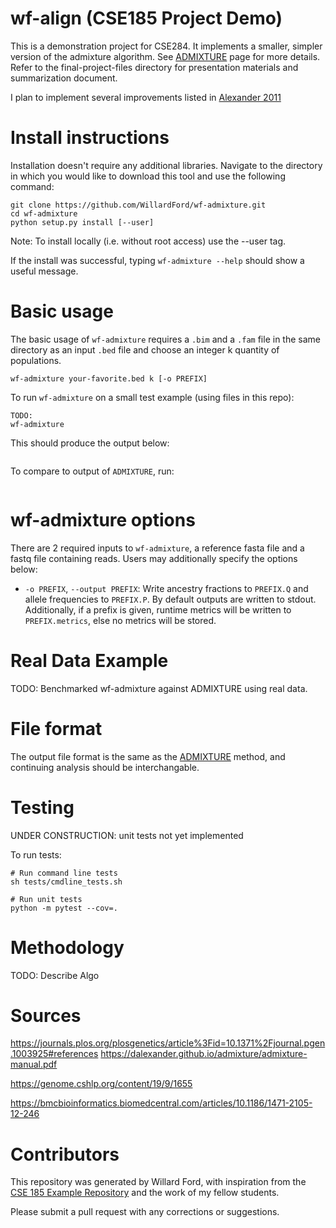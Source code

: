 # wf-align (CSE185 Project Demo)

This is a demonstration project for CSE284. It implements a smaller, simpler version of the admixture algorithm. See [ADMIXTURE](https://dalexander.github.io/admixture/index.html) page for more details. Refer to the final-project-files directory for presentation materials and summarization document.

I plan to implement several improvements listed in [Alexander 2011](https://bmcbioinformatics.biomedcentral.com/articles/10.1186/1471-2105-12-246)


# Install instructions

Installation doesn't require any additional libraries.
Navigate to the directory in which you would like to download this tool and use the following command:

```
git clone https://github.com/WillardFord/wf-admixture.git
cd wf-admixture
python setup.py install [--user]
```
Note: To install locally (i.e. without root access) use the --user tag.

If the install was successful, typing `wf-admixture --help` should show a useful message.

# Basic usage

The basic usage of `wf-admixture` requires a `.bim` and a `.fam` file in the same directory as an input `.bed` file and choose an integer k quantity of populations.
```
wf-admixture your-favorite.bed k [-o PREFIX]
```

To run `wf-admixture` on a small test example (using files in this repo):
```
TODO:
wf-admixture 
```

This should produce the output below:
```

```

To compare to output of `ADMIXTURE`, run:
```

```

# wf-admixture options

There are 2 required inputs to `wf-admixture`, a reference fasta file and a fastq file containing reads. Users may additionally specify the options below:

* `-o PREFIX`, `--output PREFIX`: Write ancestry fractions to `PREFIX.Q` and allele frequencies to `PREFIX.P`. By default outputs are written to stdout. Additionally, if a prefix is given, runtime metrics will be written to `PREFIX.metrics`, else no metrics will be stored.

# Real Data Example

TODO:
Benchmarked wf-admixture against ADMIXTURE using real data.

# File format

The output file format is the same as the [ADMIXTURE](https://dalexander.github.io/admixture/admixture-manual.pdf) method, and continuing analysis should be interchangable.

# Testing

UNDER CONSTRUCTION: unit tests not yet implemented

To run tests:
```
# Run command line tests
sh tests/cmdline_tests.sh

# Run unit tests
python -m pytest --cov=.
```

# Methodology

TODO: Describe Algo

# Sources

https://journals.plos.org/plosgenetics/article%3Fid=10.1371%2Fjournal.pgen.1003925#references
https://dalexander.github.io/admixture/admixture-manual.pdf

https://genome.cshlp.org/content/19/9/1655

https://bmcbioinformatics.biomedcentral.com/articles/10.1186/1471-2105-12-246

# Contributors

This repository was generated by Willard Ford, with inspiration from the [CSE 185 Example Repository](https://github.com/gymreklab/cse185-demo-project#readme) and the work of my fellow students.

Please submit a pull request with any corrections or suggestions.
